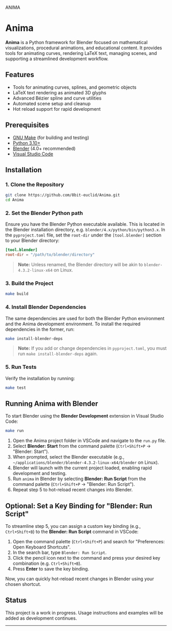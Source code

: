 ANIMA

# Anima

**Anima** is a Python framework for Blender focused on mathematical visualizations, procedural animations, and educational content. It provides tools for animating curves, rendering LaTeX text, managing scenes, and supporting a streamlined development workflow.

## Features

- Tools for animating curves, splines, and geometric objects
- LaTeX text rendering as animated 3D glyphs
- Advanced Bézier spline and curve utilities
- Automated scene setup and cleanup
- Hot reload support for rapid development

## Prerequisites

- [GNU Make](https://www.gnu.org/software/make/) (for building and testing)
- [Python 3.10+](https://www.python.org/downloads/)
- [Blender](https://www.blender.org/download/) (4.0+ recommended)
- [Visual Studio Code](https://code.visualstudio.com/)

## Installation

### 1. Clone the Repository

```bash
git clone https://github.com/8bit-euclid/Anima.git
cd Anima
```

### 2. Set the Blender Python path

Ensure you have the Blender Python executable available. This is located in the Blender installation directory, e.g. `blender/4.x/python/bin/python3.x`. In the `pyproject.toml` file, set the `root-dir` under the `[tool.blender]` section to your Blender directory:

```toml
[tool.blender]
root-dir = "/path/to/blender/directory"
```

> **Note:** Unless renamed, the Blender directory will be akin to `blender-4.3.2-linux-x64` on Linux.

### 3. Build the Project

```bash
make build
```

### 4. Install Blender Dependencies

The same dependencies are used for both the Blender Python environment and the Anima development environment. To install the required dependencies in the former, run:

```bash
make install-blender-deps
```

> **Note:** If you add or change dependencies in `pyproject.toml`, you must run `make install-blender-deps` again.

### 5. Run Tests

Verify the installation by running:

```bash
make test
```

## Running Anima with Blender

To start Blender using the **Blender Development** extension in Visual Studio Code:

```bash
make run
```

1. Open the Anima project folder in VSCode and navigate to the `run.py` file.
2. Select **Blender: Start** from the command palette (`Ctrl+Shift+P` → "Blender: Start").
3. When prompted, select the Blender executable (e.g., `~/applications/blender/blender-4.3.2-linux-x64/blender` on Linux).
4. Blender will launch with the current project loaded, enabling rapid development and testing.
5. Run `anima` in Blender by selecting **Blender: Run Script** from the command palette (`Ctrl+Shift+P` → "Blender: Run Script").
6. Repeat step 5 to hot-reload recent changes into Blender.

## Optional: Set a Key Binding for "Blender: Run Script"

To streamline step 5, you can assign a custom key binding (e.g., `Ctrl+Shift+B`) to the **Blender: Run Script** command in VSCode:

1. Open the command palette (`Ctrl+Shift+P`) and search for "Preferences: Open Keyboard Shortcuts".
2. In the search bar, type `Blender: Run Script`.
3. Click the pencil icon next to the command and press your desired key combination (e.g. `Ctrl+Shift+B`).
4. Press **Enter** to save the key binding.

Now, you can quickly hot-reload recent changes in Blender using your chosen shortcut.

## Status

This project is a work in progress. Usage instructions and examples will be added as development continues.

---
